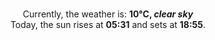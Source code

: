 <p  align="center"><br/>Currently, the weather is: <b> 10°C, <i>clear sky</i></b></br>Today, the sun rises at <b>05:31</b> and sets at <b>18:55</b>.</p>